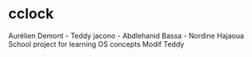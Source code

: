 # cclock
Aurélien Demont - Teddy jacono - Abdlehanid Bassa - Nordine Hajaoua
School project for learning OS concepts
Modif Teddy
